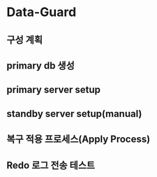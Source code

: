 # Data-Guard
## 구성 계획
## primary db 생성
## primary server setup
## standby server setup(manual)
## 복구 적용 프로세스(Apply Process)
## Redo 로그 전송 테스트
